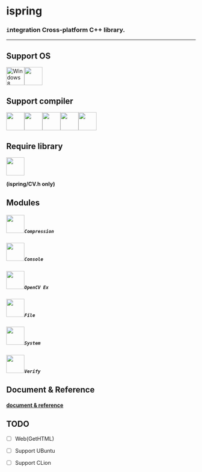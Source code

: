 # ispring

### `i`ntegration Cross-platform C++ library.
* * *
## Support OS

<img src="https://i.imgur.com/ElCyyzT.png" title="Windows8" width="48"><img src="https://i.imgur.com/WUmFQlx.png" width="48">

## Support compiler
<img src="https://i.imgur.com/d67ToiK.png" width="48"><img src="https://i.imgur.com/O5bye0l.png" width="48"><img src="https://i.imgur.com/XFJ2SfL.png" width="48"><img src="https://i.imgur.com/u1NhcaW.jpg" width="48"><img src="https://i.imgur.com/zhdD9BY.png" width="48">

## Require library
<img src="https://i.imgur.com/JVmb02s.png" width="48">

**(ispring/CV.h only)**


## Modules

#####  <img src="https://i.imgur.com/eqCQg9d.png" width="48">`Compression`
##### <img src="https://i.imgur.com/jAMQ3Tl.png" width="48">`Console`
##### <img src="https://i.imgur.com/D0fc2LA.png" width="48">`OpenCV Ex`
##### <img src="https://i.imgur.com/rtqFAMP.png" width="48">`File`
##### <img src="https://i.imgur.com/nQZXBru.png" width="48">`System`
##### <img src="https://i.imgur.com/IPdp7eR.png" width="48">`Verify`


## Document & Reference

#### [document & reference](./docs/README.md)


## TODO
- [ ] Web(GetHTML)
- [ ] Support UBuntu
- [ ] Support CLion


